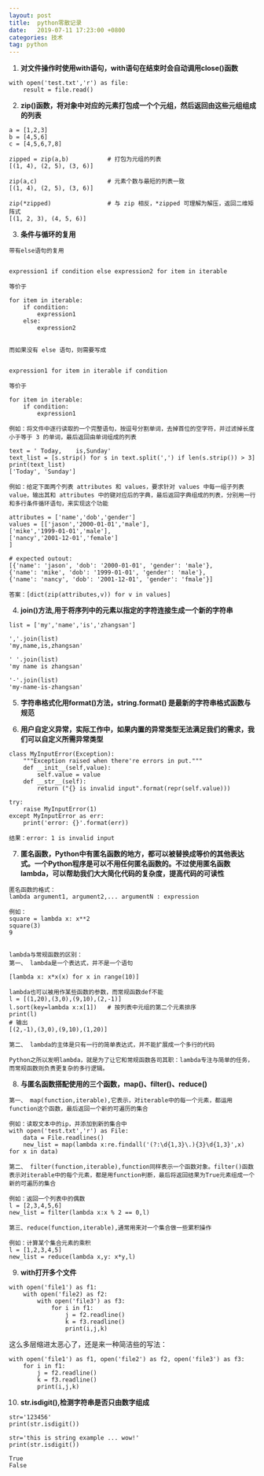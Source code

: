 ```yaml
---
layout: post
title:	python零散记录
date:   2019-07-11 17:23:00 +0800
categories: 技术
tag: python
---
```


1. **对文件操作时使用with语句，with语句在结束时会自动调用close()函数**

```
with open('test.txt','r') as file:
	result = file.read()
```

2. **zip()函数，将对象中对应的元素打包成一个个元组，然后返回由这些元组组成的列表**

```
a = [1,2,3]
b = [4,5,6]
c = [4,5,6,7,8]

zipped = zip(a,b)			# 打包为元组的列表
[(1, 4), (2, 5), (3, 6)]

zip(a,c)					# 元素个数与最短的列表一致
[(1, 4), (2, 5), (3, 6)]

zip(*zipped)				# 与 zip 相反，*zipped 可理解为解压，返回二维矩阵式
[(1, 2, 3), (4, 5, 6)]
```

3. **条件与循环的复用**

```
带有else语句的复用


expression1 if condition else expression2 for item in iterable

等价于

for item in iterable:
	if condition:
		expression1
	else:
		expression2
 

而如果没有 else 语句，则需要写成


expression1 for item in iterable if condition

等价于

for item in iterable:
	if condition:
		expression1

例如：将文件中逐行读取的一个完整语句，按逗号分割单词，去掉首位的空字符，并过滤掉长度小于等于 3 的单词，最后返回由单词组成的列表

text = ' Today,    is,Sunday'
text_list = [s.strip() for s in text.split(',') if len(s.strip()) > 3]
print(text_list)
['Today', 'Sunday']

例如：给定下面两个列表 attributes 和 values，要求针对 values 中每一组子列表 value，输出其和 attributes 中的键对应后的字典，最后返回字典组成的列表，分别用一行和多行条件循环语句，来实现这个功能

attributes = ['name','dob','gender']
values = [['jason','2000-01-01','male'],
['mike','1999-01-01','male'],
['nancy','2001-12-01','female']
]

# expected outout:
[{'name': 'jason', 'dob': '2000-01-01', 'gender': 'male'},
{'name': 'mike', 'dob': '1999-01-01', 'gender': 'male'},
{'name': 'nancy', 'dob': '2001-12-01', 'gender': 'fmale'}]

答案：[dict(zip(attributes,v)) for v in values]
```

4. **join()方法,用于将序列中的元素以指定的字符连接生成一个新的字符串**

```
list = ['my','name','is','zhangsan']

','.join(list)
'my,name,is,zhangsan'

' '.join(list)
'my name is zhangsan'

'-'.join(list)
'my-name-is-zhangsan'
```

5. **字符串格式化用format()方法，string.format() 是最新的字符串格式函数与规范**

6. **用户自定义异常，实际工作中，如果内置的异常类型无法满足我们的需求，我们可以自定义所需异常类型**

```
class MyInputError(Exception):
	"""Exception raised when there're errors in put."""
	def __init__(self,value):
		self.value = value
	def __str__(self):
		return ("{} is invalid input".format(repr(self.value)))

try:
	raise MyInputError(1)
except MyInputError as err:
	print('error: {}'.format(err))

结果：error: 1 is invalid input
```

7. **匿名函数，Python中有匿名函数的地方，都可以被替换成等价的其他表达式。一个Python程序是可以不用任何匿名函数的。不过使用匿名函数lambda，可以帮助我们大大简化代码的复杂度，提高代码的可读性**

```
匿名函数的格式：
lambda argument1, argument2,... argumentN : expression

例如：
square = lambda x: x**2
square(3)
9


lambda与常规函数的区别：
第一、 lambda是一个表达式，并不是一个语句

[lambda x: x*x(x) for x in range(10)]

lambda也可以被用作某些函数的参数，而常规函数def不能
l = [(1,20),(3,0),(9,10),(2,-1)]
l.sort(key=lambda x:x[1])	# 按列表中元组的第二个元素排序
print(l)
# 输出
[(2,-1),(3,0),(9,10),(1,20)]

第二、 lambda的主体是只有一行的简单表达式，并不能扩展成一个多行的代码

Python之所以发明lambda，就是为了让它和常规函数各司其职：lambda专注与简单的任务，而常规函数则负责更复杂的多行逻辑。
```

8. **与匿名函数搭配使用的三个函数，map()、filter()、reduce()**

```
第一、 map(function,iterable),它表示，对iterable中的每一个元素，都运用function这个函数，最后返回一个新的可遍历的集合

例如：读取文本中的ip，并添加到新的集合中
with open('test.txt','r') as File:
	data = File.readlines()
	new_list = map(lambda x:re.findall('(?:\d{1,3}\.){3}\d{1,3}',x) for x in data)

第二、 filter(function,iterable),function同样表示一个函数对象。filter()函数表示对iterable中的每个元素，都是用function判断，最后将返回结果为True元素组成一个新的可遍历的集合

例如：返回一个列表中的偶数
l = [2,3,4,5,6]
new_list = filter(lambda x:x % 2 == 0,l)

第三、reduce(function,iterable),通常用来对一个集合做一些累积操作

例如：计算某个集合元素的乘积
l = [1,2,3,4,5]
new_list = reduce(lambda x,y: x*y,l)
```

9. **with打开多个文件**

```
with open('file1') as f1:
    with open('file2) as f2:
        with open('file3') as f3:
            for i in f1:
                j = f2.readline()
                k = f3.readline()
                print(i,j,k)
```
这么多层缩进太恶心了，还是来一种简洁些的写法：
```
with open('file1') as f1, open('file2') as f2, open('file3') as f3:
    for i in f1:
        j = f2.readline()
        k = f3.readline()
        print(i,j,k)
```

10. **str.isdigit(),检测字符串是否只由数字组成**

```
str='123456'
print(str.isdigit())

str='this is string example ... wow!'
print(str.isdigit())

True
False
```
